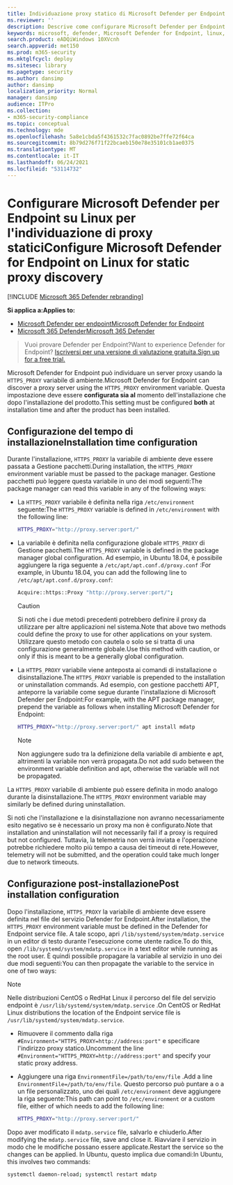 ```yaml
---
title: Individuazione proxy statico di Microsoft Defender per Endpoint su Linux
ms.reviewer: ''
description: Descrive come configurare Microsoft Defender per Endpoint in Linux, per l'individuazione di proxy statici.
keywords: microsoft, defender, Microsoft Defender for Endpoint, linux, installazione, proxy
search.product: eADQiWindows 10XVcnh
search.appverid: met150
ms.prod: m365-security
ms.mktglfcycl: deploy
ms.sitesec: library
ms.pagetype: security
ms.author: dansimp
author: dansimp
localization_priority: Normal
manager: dansimp
audience: ITPro
ms.collection:
- m365-security-compliance
ms.topic: conceptual
ms.technology: mde
ms.openlocfilehash: 5a8e1cbda5f4361532c7fac0892be7ffe72f64ca
ms.sourcegitcommit: 8b79d276f71f22bcaeb150e78e35101cb1ae0375
ms.translationtype: MT
ms.contentlocale: it-IT
ms.lasthandoff: 06/24/2021
ms.locfileid: "53114732"
---
```

# <a name="configure-microsoft-defender-for-endpoint-on-linux-for-static-proxy-discovery"></a><span data-ttu-id="9ac03-104">Configurare Microsoft Defender per Endpoint su Linux per l'individuazione di proxy statici</span><span class="sxs-lookup"><span data-stu-id="9ac03-104">Configure Microsoft Defender for Endpoint on Linux for static proxy discovery</span></span>

[!INCLUDE [Microsoft 365 Defender rebranding](../../includes/microsoft-defender.md)]


<span data-ttu-id="9ac03-105">**Si applica a:**</span><span class="sxs-lookup"><span data-stu-id="9ac03-105">**Applies to:**</span></span>
- [<span data-ttu-id="9ac03-106">Microsoft Defender per endpoint</span><span class="sxs-lookup"><span data-stu-id="9ac03-106">Microsoft Defender for Endpoint</span></span>](https://go.microsoft.com/fwlink/p/?linkid=2154037)
- [<span data-ttu-id="9ac03-107">Microsoft 365 Defender</span><span class="sxs-lookup"><span data-stu-id="9ac03-107">Microsoft 365 Defender</span></span>](https://go.microsoft.com/fwlink/?linkid=2118804)

> <span data-ttu-id="9ac03-108">Vuoi provare Defender per Endpoint?</span><span class="sxs-lookup"><span data-stu-id="9ac03-108">Want to experience Defender for Endpoint?</span></span> [<span data-ttu-id="9ac03-109">Iscriversi per una versione di valutazione gratuita.</span><span class="sxs-lookup"><span data-stu-id="9ac03-109">Sign up for a free trial.</span></span>](https://www.microsoft.com/microsoft-365/windows/microsoft-defender-atp?ocid=docs-wdatp-investigateip-abovefoldlink)

<span data-ttu-id="9ac03-110">Microsoft Defender for Endpoint può individuare un server proxy usando la `HTTPS_PROXY` variabile di ambiente.</span><span class="sxs-lookup"><span data-stu-id="9ac03-110">Microsoft Defender for Endpoint can discover a proxy server using the `HTTPS_PROXY` environment variable.</span></span> <span data-ttu-id="9ac03-111">Questa impostazione deve essere **configurata sia al** momento dell'installazione che dopo l'installazione del prodotto.</span><span class="sxs-lookup"><span data-stu-id="9ac03-111">This setting must be configured **both** at installation time and after the product has been installed.</span></span>

## <a name="installation-time-configuration"></a><span data-ttu-id="9ac03-112">Configurazione del tempo di installazione</span><span class="sxs-lookup"><span data-stu-id="9ac03-112">Installation time configuration</span></span>

<span data-ttu-id="9ac03-113">Durante l'installazione, `HTTPS_PROXY` la variabile di ambiente deve essere passata a Gestione pacchetti.</span><span class="sxs-lookup"><span data-stu-id="9ac03-113">During installation, the `HTTPS_PROXY` environment variable must be passed to the package manager.</span></span> <span data-ttu-id="9ac03-114">Gestione pacchetti può leggere questa variabile in uno dei modi seguenti:</span><span class="sxs-lookup"><span data-stu-id="9ac03-114">The package manager can read this variable in any of the following ways:</span></span>

- <span data-ttu-id="9ac03-115">La `HTTPS_PROXY` variabile è definita nella riga `/etc/environment` seguente:</span><span class="sxs-lookup"><span data-stu-id="9ac03-115">The `HTTPS_PROXY` variable is defined in `/etc/environment` with the following line:</span></span>

  ```bash
  HTTPS_PROXY="http://proxy.server:port/"
  ```

- <span data-ttu-id="9ac03-116">La variabile è definita nella configurazione globale `HTTPS_PROXY` di Gestione pacchetti.</span><span class="sxs-lookup"><span data-stu-id="9ac03-116">The `HTTPS_PROXY` variable is defined in the package manager global configuration.</span></span> <span data-ttu-id="9ac03-117">Ad esempio, in Ubuntu 18.04, è possibile aggiungere la riga seguente a `/etc/apt/apt.conf.d/proxy.conf` :</span><span class="sxs-lookup"><span data-stu-id="9ac03-117">For example, in Ubuntu 18.04, you can add the following line to `/etc/apt/apt.conf.d/proxy.conf`:</span></span>
  
  ```bash
  Acquire::https::Proxy "http://proxy.server:port/";
  ```

  > [!CAUTION]
  > <span data-ttu-id="9ac03-118">Si noti che i due metodi precedenti potrebbero definire il proxy da utilizzare per altre applicazioni nel sistema.</span><span class="sxs-lookup"><span data-stu-id="9ac03-118">Note that above two methods could define the proxy to use for other applications on your system.</span></span> <span data-ttu-id="9ac03-119">Utilizzare questo metodo con cautela o solo se si tratta di una configurazione generalmente globale.</span><span class="sxs-lookup"><span data-stu-id="9ac03-119">Use this method with caution, or only if this is meant to be a generally global configuration.</span></span>
  
- <span data-ttu-id="9ac03-120">La `HTTPS_PROXY` variabile viene anteposta ai comandi di installazione o disinstallazione.</span><span class="sxs-lookup"><span data-stu-id="9ac03-120">The `HTTPS_PROXY` variable is prepended to the installation or uninstallation commands.</span></span> <span data-ttu-id="9ac03-121">Ad esempio, con gestione pacchetti APT, anteporre la variabile come segue durante l'installazione di Microsoft Defender per Endpoint:</span><span class="sxs-lookup"><span data-stu-id="9ac03-121">For example, with the APT package manager, prepend the variable as follows when installing Microsoft Defender for Endpoint:</span></span> 

  ```bash  
  HTTPS_PROXY="http://proxy.server:port/" apt install mdatp
  ```

  > [!NOTE]
  > <span data-ttu-id="9ac03-122">Non aggiungere sudo tra la definizione della variabile di ambiente e apt, altrimenti la variabile non verrà propagata.</span><span class="sxs-lookup"><span data-stu-id="9ac03-122">Do not add sudo between the environment variable definition and apt, otherwise the variable will not be propagated.</span></span>

<span data-ttu-id="9ac03-123">La `HTTPS_PROXY` variabile di ambiente può essere definita in modo analogo durante la disinstallazione.</span><span class="sxs-lookup"><span data-stu-id="9ac03-123">The `HTTPS_PROXY` environment variable may similarly be defined during uninstallation.</span></span>

<span data-ttu-id="9ac03-124">Si noti che l'installazione e la disinstallazione non avranno necessariamente esito negativo se è necessario un proxy ma non è configurato.</span><span class="sxs-lookup"><span data-stu-id="9ac03-124">Note that installation and uninstallation will not necessarily fail if a proxy is required but not configured.</span></span> <span data-ttu-id="9ac03-125">Tuttavia, la telemetria non verrà inviata e l'operazione potrebbe richiedere molto più tempo a causa dei timeout di rete.</span><span class="sxs-lookup"><span data-stu-id="9ac03-125">However, telemetry will not be submitted, and the operation could take much longer due to network timeouts.</span></span>

## <a name="post-installation-configuration"></a><span data-ttu-id="9ac03-126">Configurazione post-installazione</span><span class="sxs-lookup"><span data-stu-id="9ac03-126">Post installation configuration</span></span>
  
<span data-ttu-id="9ac03-127">Dopo l'installazione, `HTTPS_PROXY` la variabile di ambiente deve essere definita nel file del servizio Defender for Endpoint.</span><span class="sxs-lookup"><span data-stu-id="9ac03-127">After installation, the `HTTPS_PROXY` environment variable must be defined in the Defender for Endpoint service file.</span></span> <span data-ttu-id="9ac03-128">A tale scopo, apri `/lib/systemd/system/mdatp.service` in un editor di testo durante l'esecuzione come utente radice.</span><span class="sxs-lookup"><span data-stu-id="9ac03-128">To do this, open `/lib/systemd/system/mdatp.service` in a text editor while running as the root user.</span></span> <span data-ttu-id="9ac03-129">È quindi possibile propagare la variabile al servizio in uno dei due modi seguenti:</span><span class="sxs-lookup"><span data-stu-id="9ac03-129">You can then propagate the variable to the service in one of two ways:</span></span>

> [!NOTE]
> <span data-ttu-id="9ac03-130">Nelle distribuzioni CentOS o RedHat Linux il percorso del file del servizio endpoint è `/usr/lib/systemd/system/mdatp.service` .</span><span class="sxs-lookup"><span data-stu-id="9ac03-130">On CentOS or RedHat Linux distributions the location of the Endpoint service file is `/usr/lib/systemd/system/mdatp.service`.</span></span>

- <span data-ttu-id="9ac03-131">Rimuovere il commento dalla riga `#Environment="HTTPS_PROXY=http://address:port"` e specificare l'indirizzo proxy statico.</span><span class="sxs-lookup"><span data-stu-id="9ac03-131">Uncomment the line `#Environment="HTTPS_PROXY=http://address:port"` and specify your static proxy address.</span></span>

- <span data-ttu-id="9ac03-132">Aggiungere una riga `EnvironmentFile=/path/to/env/file` .</span><span class="sxs-lookup"><span data-stu-id="9ac03-132">Add a line `EnvironmentFile=/path/to/env/file`.</span></span> <span data-ttu-id="9ac03-133">Questo percorso può puntare a o a un file personalizzato, uno dei quali `/etc/environment` deve aggiungere la riga seguente:</span><span class="sxs-lookup"><span data-stu-id="9ac03-133">This path can point to `/etc/environment` or a custom file, either of which needs to add the following line:</span></span>
  
  ```bash
  HTTPS_PROXY="http://proxy.server:port/"
  ```

<span data-ttu-id="9ac03-134">Dopo aver modificato il `mdatp.service` file, salvarlo e chiuderlo.</span><span class="sxs-lookup"><span data-stu-id="9ac03-134">After modifying the `mdatp.service` file, save and close it.</span></span> <span data-ttu-id="9ac03-135">Riavviare il servizio in modo che le modifiche possano essere applicate.</span><span class="sxs-lookup"><span data-stu-id="9ac03-135">Restart the service so the changes can be applied.</span></span> <span data-ttu-id="9ac03-136">In Ubuntu, questo implica due comandi:</span><span class="sxs-lookup"><span data-stu-id="9ac03-136">In Ubuntu, this involves two commands:</span></span>  

```bash
systemctl daemon-reload; systemctl restart mdatp
```
